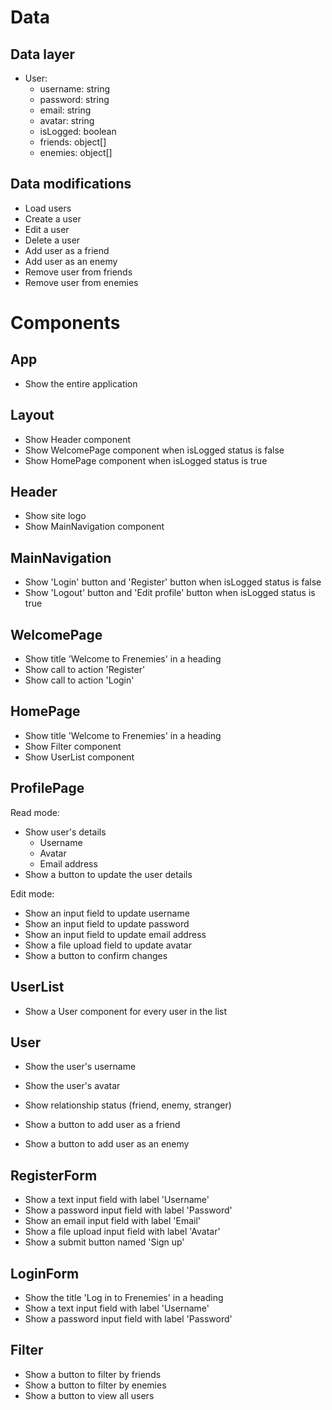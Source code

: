 # Data

## Data layer

- User:
  - username: string
  - password: string
  - email: string
  - avatar: string
  - isLogged: boolean
  - friends: object[]
  - enemies: object[]

## Data modifications

- Load users
- Create a user
- Edit a user
- Delete a user
- Add user as a friend
- Add user as an enemy
- Remove user from friends
- Remove user from enemies

# Components

## App

- Show the entire application

## Layout

- Show Header component
- Show WelcomePage component when isLogged status is false
- Show HomePage component when isLogged status is true

## Header

- Show site logo
- Show MainNavigation component

## MainNavigation

- Show 'Login' button and 'Register' button when isLogged status is false
- Show 'Logout' button and 'Edit profile' button when isLogged status is true

## WelcomePage

- Show title 'Welcome to Frenemies' in a heading
- Show call to action 'Register'
- Show call to action 'Login'

## HomePage

- Show title 'Welcome to Frenemies' in a heading
- Show Filter component
- Show UserList component

## ProfilePage

Read mode:

- Show user's details
  - Username
  - Avatar
  - Email address
- Show a button to update the user details

Edit mode:

- Show an input field to update username
- Show an input field to update password
- Show an input field to update email address
- Show a file upload field to update avatar
- Show a button to confirm changes

## UserList

- Show a User component for every user in the list

## User

- Show the user's username
- Show the user's avatar

- Show relationship status (friend, enemy, stranger)

- Show a button to add user as a friend
- Show a button to add user as an enemy

## RegisterForm

- Show a text input field with label 'Username'
- Show a password input field with label 'Password'
- Show an email input field with label 'Email'
- Show a file upload input field with label 'Avatar'
- Show a submit button named 'Sign up'

## LoginForm

- Show the title 'Log in to Frenemies' in a heading
- Show a text input field with label 'Username'
- Show a password input field with label 'Password'

## Filter

- Show a button to filter by friends
- Show a button to filter by enemies
- Show a button to view all users
